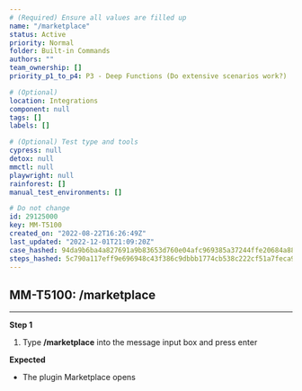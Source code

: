 ```yaml
---
# (Required) Ensure all values are filled up
name: "/marketplace"
status: Active
priority: Normal
folder: Built-in Commands
authors: ""
team_ownership: []
priority_p1_to_p4: P3 - Deep Functions (Do extensive scenarios work?)

# (Optional)
location: Integrations
component: null
tags: []
labels: []

# (Optional) Test type and tools
cypress: null
detox: null
mmctl: null
playwright: null
rainforest: []
manual_test_environments: []

# Do not change
id: 29125000
key: MM-T5100
created_on: "2022-08-22T16:26:49Z"
last_updated: "2022-12-01T21:09:20Z"
case_hashed: 94da9b6ba4a827691a9b83653d760e04afc969385a37244ffe20684a887ce10b636594aca4926bfd664b078f2cf22f06
steps_hashed: 5c790a117eff9e696948c43f386c9dbbb1774cb538c222cf51a7feca9e154b1eedc005e64c9ec23e25383098e821b447
---
```


<!-- (Auto-generated) Based on frontmatter's "key" and "name" -->

## MM-T5100: /marketplace

---

**Step 1**

1. Type **/marketplace** into the message input box and press enter

**Expected**

- The plugin Marketplace opens
